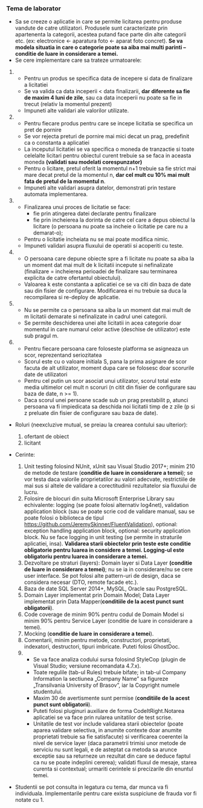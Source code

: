 ### Tema de laborator

* Sa se creeze o aplicatie in care se permite licitarea pentru produse vandute de catre utilizatori. Produsele sunt caracterizate prin apartenenta la categorii, acestea putand face parte din alte categorii etc. (ex: electronice <- aparatura foto <- aparat foto concret). __Se va modela situatia in care o categorie poate sa aiba mai multi parinti – conditie de luare in considerare a temei.__
&nbsp;
* Se cere implementare care sa trateze urmatoarele:
1.  - Pentru un produs se specifica data de incepere si data de finalizare a licitatiei
    - Se va valida ca data inceperii < data finalizarii, __dar diferente sa fie de maxim 4 luni de zile__, sau ca data inceperii nu poate sa fie in trecut (relativ la momentul prezent)
    - Impuneti alte validari ale valorilor utilizate.
&nbsp;
2.  - Pentru fiecare produs pentru care se incepe licitatia se specifica un pret de pornire   
    - Se vor rejecta preturi de pornire mai mici decat un prag, predefinit ca o constanta a aplicatiei 
    - La inceputul licitatiei se va specifica o moneda de tranzactie si toate celelalte licitari pentru obiectul curent trebuie sa se faca in aceasta moneda __(validati sau modelati corespunzator)__
    - Pentru o licitare, pretul oferit la momentul n+1 trebuie sa fie strict mai mare decat pretul de la momentul n, __dar cel mult cu 10% mai mult fata de pretul de la momentul n__.
    - Impuneti alte validari asupra datelor, demonstrati prin testare automata implementarea.
&nbsp;
3.  - Finalizarea unui proces de licitatie se face:
        - fie prin atingerea datei declarate pentru finalizare
        - fie prin incheierea la dorinta de catre cel care a depus obiectul la licitare (o persoana nu poate sa incheie o licitatie pe care nu a demarat-o);
    - Pentru o licitatie incheiata nu se mai poate modifica nimic. 
    - Impuneti validari asupra fluxului de operatii si acoperiti cu teste.
&nbsp;
4.  - O persoana care depune obiecte spre a fi licitate nu poate sa aiba la un moment dat mai mult de k licitatii incepute si nefinalizate (finalizare = incheierea perioadei de finalizare sau terminarea explicita de catre ofertantul obiectului).
    - Valoarea k este constanta a aplicatiei ce se va citi din baza de date sau din fisier de configurare. Modificarea ei nu trebuie sa duca la recompilarea si re-deploy de aplicatie.
&nbsp;
5.  - Nu se permite ca o persoana sa aiba la un moment dat mai mult de m licitatii demarate si nefinalizate in cadrul unei categorii. 
    - Se permite deschiderea unei alte licitatii in acea categorie doar momentul in care numarul celor active (deschise de utilizator) este sub pragul m.
&nbsp;
6.  - Pentru fiecare persoana care foloseste platforma se asigneaza un scor, reprezentand seriozitatea 
    - Scorul este cu o valoare initiala S, pana la prima asignare de scor facuta de alt utilizator, moment dupa care se folosesc doar scorurile date de utilizatori
    - Pentru cel putin un scor asociat unui utilizator, scorul total este media ultimelor cel mult n scoruri (n citit din fisier de configurare sau baza de date, n >= 1). 
    - Daca scorul unei persoane scade sub un prag prestabilit p, atunci persoana va fi impiedicata sa deschida noi licitatii timp de z zile (p si z preluate din fisier de configurare sau baza de date).

* Roluri (neexcluzive mutual, se preiau la crearea contului sau ulterior):
    1. ofertant de obiect
    2. licitant

* Cerinte:
    1. Unit testing folosind NUnit, xUnit sau Visual Studio 2017+; minim 210 de metode de testare (__conditie de luare in considerare a temei__); se vor testa daca valorile proprietatilor au valori adecvate, restrictiile de mai sus si altele de validare a corectitudinii rezultatelor sia fluxului de lucru.
    &nbsp;
    2. Folosire de blocuri din suita Microsoft Enterprise Library sau echivalente: logging (se poate folosi alternativ log4net), validation application block (sau se poate scrie cod de validare manual, sau se poate folosi o biblioteca de tipul https://github.com/JeremySkinner/FluentValidation), optional: exception handling application block, optional: security application block. Nu se face logging in unit testing (se permite in straturile aplicatiei, insa). __Validarea starii obiectelor prin teste este conditie obligatorie pentru luarea in considere a temei. Logging-ul este obligatoriu pentru luarea in considerare a temei.__
    &nbsp;
    3. Dezvoltare pe straturi (layers): Domain layer si Data Layer __(conditie de luare in considerare a temei)__; nu se ia in considerare/nu se cere user interface. Se pot folosi alte pattern-uri de design, daca se considera necesar (DTO, remote facade etc.).
    &nbsp;
    4. Baza de date SQL Server 2014+, MySQL, Oracle sau PostgreSQL.
    &nbsp;
    5. Domain Layer implementat prin Domain Model; Data Layer implementat prin Data Mapper(__conditiile de la acest punct sunt obligatorii__).
    &nbsp;
    6. Code coverage de minim 90% pentru codul de Domain Model si minim 90% pentru Service
    Layer (conditie de luare in considerare a temei).
    &nbsp;
    7. Mocking (__conditie de luare in considerare a temei__).
    &nbsp;
    8. Comentarii, minim pentru metode, constructori, proprietati, indexatori, destructori, tipuri imbricate. Puteti folosi GhostDoc.
    &nbsp;
    9. 
        - Se va face analiza codului sursa folosind StyleCop (plugin de Visual Studio; versiune recomandata 4.7.x). 
        -   Toate regulile (tab-ul Rules) trebuie bifate; in tab-ul Company Information la sectiunea „Company Name” sa figureze „Transilvania University of Brasov”, iar la Copyright numele studentului. 
        - Maxim 30 de avertismente sunt permise (__conditiile de la acest punct sunt obligatorii__). 
        - Puteti folosi pluginuri auxiliare de forma CodeItRight.Notarea aplicatiei se va face prin rularea unitatilor de test scrise. 
        - Unitatile de test vor include validarea starii obiectelor (poate aparea validare selectiva, in anumite contexte doar anumite proprietati trebuie sa fie satisfacute) si verificarea coerentei la nivel de service layer (daca parametrii trimisi unor metode de serviciu nu sunt legali, e de asteptat ca metoda sa arunce exceptie sau sa returneze un rezultat din care se deduce faptul ca nu se poate indeplini cererea); validati fluxul de mesaje, starea curenta si contextual; urmariti cerintele si precizarile din enuntul temei. 
    &nbsp;
    
* Studentii se pot consulta in legatura cu tema, dar munca va fi individuala. Implementarile pentru care exista suspiciune de frauda vor fi notate cu 1.